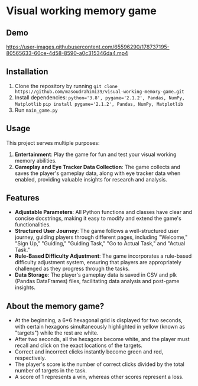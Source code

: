 # Visual working memory game

## Demo

https://user-images.githubusercontent.com/65596290/178737195-80565633-60ce-4d58-8590-a0c315346da4.mp4

## Installation
1. Clone the repository by running ```git clone https://github.com/masoudrahimi39/visual-working-memory-game.git```
2. Install dependencies: `python='3.8', pygame='2.1.2', Pandas, NumPy, Matplotlib`
   ```pip install pygame='2.1.2', Pandas, NumPy, Matplotlib```
4. Run `main_game.py`

## Usage
This project serves multiple purposes:
1. **Entertainment**: Play the game for fun and test your visual working memory abilities.
3. **Gameplay and Eye Tracker Data Collection**: The game collects and saves the player's gameplay data, along with eye tracker data when enabled, providing valuable insights for research and analysis.

## Features
- **Adjustable Parameters**: All Python functions and classes have clear and concise docstrings, making it easy to modify and extend the game's functionalities.
- **Structured User Journey**: The game follows a well-structured user journey, guiding players through different pages, including "Welcome," "Sign Up," "Guiding," "Guiding Task," "Go to Actual Task," and "Actual Task."
- **Rule-Based Difficulty Adjustment**: The game incorporates a rule-based difficulty adjustment system, ensuring that players are appropriately challenged as they progress through the tasks.
- **Data Storage**: The player's gameplay data is saved in CSV and plk (Pandas DataFrames) files, facilitating data analysis and post-game insights.

## About the memory game?
- At the beginning, a 6*6 hexagonal grid is displayed for two seconds, with certain hexagons simultaneously highlighted in yellow (known as "targets") while the rest are white. 
- After two seconds, all the hexagons become white, and the player must recall and click on the exact locations of the targets. 
- Correct and incorrect clicks instantly become green and red, respectively. 
- The player's score is the number of correct clicks divided by the total number of targets in the task.
- A score of 1 represents a win, whereas other scores represent a loss.
